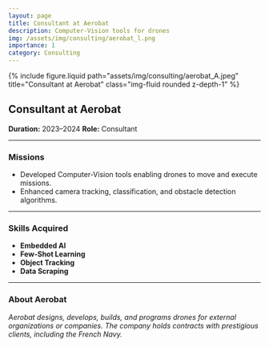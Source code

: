 ```yaml
---
layout: page
title: Consultant at Aerobat
description: Computer-Vision tools for drones
img: /assets/img/consulting/aerobat_l.png
importance: 1
category: Consulting
---
```


<div class="row">
    <div class="col-sm mt-3 mt-md-0">
        {% include figure.liquid path="assets/img/consulting/aerobat_A.jpeg" title="Consultant at Aerobat" class="img-fluid rounded z-depth-1" %}
    </div>
</div>

## Consultant at Aerobat

**Duration:** 2023–2024
**Role:** Consultant

---

### Missions

- Developed Computer-Vision tools enabling drones to move and execute missions.  
- Enhanced camera tracking, classification, and obstacle detection algorithms.  

---

### Skills Acquired

- **Embedded AI**  
- **Few-Shot Learning**  
- **Object Tracking**  
- **Data Scraping**

---

### About Aerobat

<div class="caption">
    <em>Aerobat designs, develops, builds, and programs drones for external organizations or companies. The company holds contracts with prestigious clients, including the French Navy.</em>
</div>
